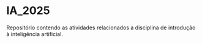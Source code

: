 # IA_2025
Repositório contendo as atividades relacionados a disciplina de introdução à inteligência artificial.
